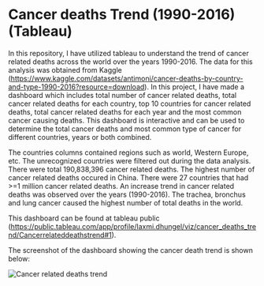 # Cancer deaths Trend (1990-2016) (Tableau)
In this repository, I have utilized tableau to understand the trend of cancer related deaths across the world over the years 1990-2016. The data for this analysis was obtained from Kaggle (https://www.kaggle.com/datasets/antimoni/cancer-deaths-by-country-and-type-1990-2016?resource=download). 
In this project, I have made a dashboard which includes total number of cancer related deaths, total cancer related deaths for each country, top 10 countries for cancer related deaths, total cancer related deaths for each year and the most common cancer causing deaths. This dashboard is interactive and can be used to determine the total cancer deaths and most common type of cancer for different countries, years or both combined. 

The countries columns contained regions such as world, Western Europe, etc. The unrecognized countries were filtered out during the data analysis. There were total 190,838,396 cancer related deaths. The highest number of cancer related deaths occured in China. There were 27 countries that had >=1 million cancer related deaths. An increase trend in cancer related deaths was observed over the years (1990-2016). The trachea, bronchus and lung cancer caused the highest number of total deaths in the world. 

This dashboard can be found at tableau public (https://public.tableau.com/app/profile/laxmi.dhungel/viz/cancer_deaths_trend/Cancerrelateddeathstrend#1).


The screenshot of the dashboard showing the cancer death trend is shown below: 

![Cancer related deaths trend](https://github.com/user-attachments/assets/9f6179bb-385a-4c95-a64b-9c60831b5ea0)
